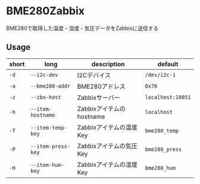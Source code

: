 # BME280Zabbix
BME280で取得した温度・湿度・気圧データをZabbixに送信する

## Usage
short | long | description | default
--- | --- | --- | ---
`-d` | `--i2c-dev` | I2Cデバイス | `/dev/i2c-1`
`-a` | `--bme280-addr` | BME280アドレス | `0x76`
`-z` | `--zbx-host` | Zabbixサーバー | `localhost:10051`
`-h` | `--item-hostname` | Zabbixアイテムのhostname | `localhost`
`-T` | `--item-temp-key` | Zabbixアイテムの温度Key | `bme280_temp`
`-P` | `--item-press-key` | Zabbixアイテムの気圧Key | `bme280_press`
`-H` | `--item-hum-key` | Zabbixアイテムの湿度Key | `bme280_hum`
